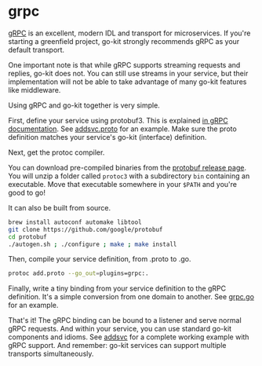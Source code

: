 # grpc

[gRPC](http://www.grpc.io/) is an excellent, modern IDL and transport for
microservices. If you're starting a greenfield project, go-kit strongly
recommends gRPC as your default transport.

One important note is that while gRPC supports streaming requests and replies,
go-kit does not. You can still use streams in your service, but their
implementation will not be able to take advantage of many go-kit features like middleware.

Using gRPC and go-kit together is very simple.

First, define your service using protobuf3. This is explained
[in gRPC documentation](http://www.grpc.io/docs/#defining-a-service).
See
[addsvc.proto](https://github.com/a69/kit.go/examples/blob/master/addsvc/pb/addsvc.proto)
for an example. Make sure the proto definition matches your service's go-kit
(interface) definition.

Next, get the protoc compiler.

You can download pre-compiled binaries from the
[protobuf release page](https://github.com/google/protobuf/releases).
You will unzip a folder called `protoc3` with a subdirectory `bin` containing
an executable. Move that executable somewhere in your `$PATH` and you're good
to go!

It can also be built from source.

```sh
brew install autoconf automake libtool
git clone https://github.com/google/protobuf
cd protobuf
./autogen.sh ; ./configure ; make ; make install
```

Then, compile your service definition, from .proto to .go.

```sh
protoc add.proto --go_out=plugins=grpc:.
```

Finally, write a tiny binding from your service definition to the gRPC
definition. It's a simple conversion from one domain to another.
See
[grpc.go](https://github.com/a69/kit.go/examples/blob/master/addsvc/pkg/addtransport/grpc.go)
for an example.

That's it!
The gRPC binding can be bound to a listener and serve normal gRPC requests.
And within your service, you can use standard go-kit components and idioms.
See [addsvc](https://github.com/a69/kit.go/examples/tree/master/addsvc/) for
a complete working example with gRPC support. And remember: go-kit services
can support multiple transports simultaneously.
